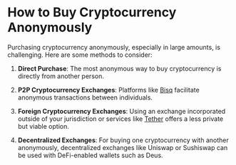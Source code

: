 # How to Buy Cryptocurrency Anonymously

Purchasing cryptocurrency anonymously, especially in large amounts, is challenging. Here are some methods to consider:

1. **Direct Purchase**: The most anonymous way to buy cryptocurrency is directly from another person.

2. **P2P Cryptocurrency Exchanges**: Platforms like [Bisq](https://bisq.network) facilitate anonymous transactions between individuals.

3. **Foreign Cryptocurrency Exchanges**: Using an exchange incorporated outside of your jurisdiction or services like [Tether](https://tether.to) offers a less private but viable option.

4. **Decentralized Exchanges**: For buying one cryptocurrency with another anonymously, decentralized exchanges like Uniswap or Sushiswap can be used with DeFi-enabled wallets such as Deus.